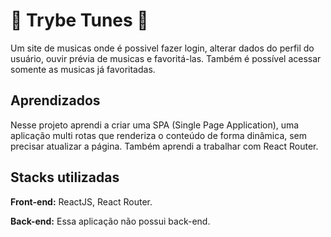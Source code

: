 
# 🎵 Trybe Tunes 🎵

Um site de musicas onde é possivel fazer login, alterar dados do perfil do usuário, ouvir prévia de musicas e favoritá-las. Também é possível acessar somente as musicas já favoritadas.


## Aprendizados

Nesse projeto aprendi a criar uma SPA (Single Page Application), uma aplicação multi rotas que renderiza o conteúdo de forma dinâmica, sem precisar atualizar a página. Também aprendi a trabalhar com React Router.



## Stacks utilizadas

**Front-end:** ReactJS, React Router.

**Back-end:** Essa aplicação não possui back-end.

